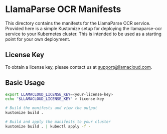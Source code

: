 # LlamaParse OCR Manifests

This directory contains the manifests for the LlamaParse OCR service. Provided here is a simple Kustomize setup for deploying the llamaparse-ocr service to your Kubernetes cluster. This is intended to be used as a starting point for your own deployment.

## License Key

To obtain a license key, please contact us at [support@llamacloud.com](mailto:support@llamacloud.com).

## Basic Usage

```bash
export LLAMACLOUD_LICENSE_KEY=<your-license-key>
echo "$LLAMACLOUD_LICENSE_KEY" > license-key

# Build the manifests and view the output
kustomize build .

# Build and apply the manifests to your cluster
kustomize build . | kubectl apply -f -
```
